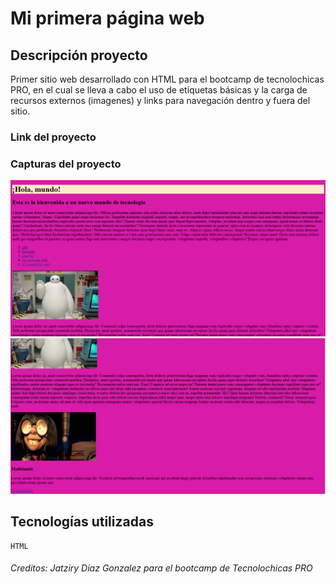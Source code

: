 # Mi primera página web

## Descripción proyecto

Primer sitio web desarrollado con HTML para el bootcamp de tecnolochicas PRO, en el cual se lleva a cabo el uso de etiquetas básicas y la carga de recursos externos (imagenes) y links para navegación dentro y fuera del sitio.

### Link del proyecto

### Capturas del proyecto
![Captura Links](img/captura1.png)
![Captura Links](img/captura2.png)

## Tecnologías utilizadas
    HTML


###### Creditos: Jatziry Diaz Gonzalez para el bootcamp de Tecnolochicas PRO
